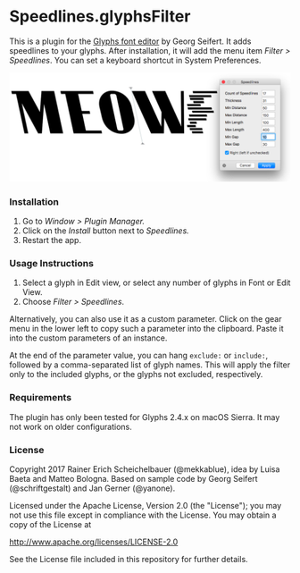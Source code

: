 # Speedlines.glyphsFilter

This is a plugin for the [Glyphs font editor](http://glyphsapp.com/) by Georg Seifert.
It adds speedlines to your glyphs. After installation, it will add the menu item *Filter > Speedlines*.
You can set a keyboard shortcut in System Preferences.

![Speedlines for the W in Matteo Bologna’s Sportivo.](Speedlines.png "Font: Sportivo by Matteo Bologna")

### Installation

1. Go to *Window > Plugin Manager.*
2. Click on the *Install* button next to *Speedlines.*
3. Restart the app.

### Usage Instructions

1. Select a glyph in Edit view, or select any number of glyphs in Font or Edit View.
2. Choose *Filter > Speedlines*.

Alternatively, you can also use it as a custom parameter. Click on the gear menu in the lower left to copy such a parameter into the clipboard. Paste it into the custom parameters of an instance.

At the end of the parameter value, you can hang `exclude:` or `include:`, followed by a comma-separated list of glyph names. This will apply the filter only to the included glyphs, or the glyphs not excluded, respectively.

### Requirements

The plugin has only been tested for Glyphs 2.4.x on macOS Sierra. It may not work on older configurations.

### License

Copyright 2017 Rainer Erich Scheichelbauer (@mekkablue), idea by Luisa Baeta and Matteo Bologna.
Based on sample code by Georg Seifert (@schriftgestalt) and Jan Gerner (@yanone).

Licensed under the Apache License, Version 2.0 (the "License");
you may not use this file except in compliance with the License.
You may obtain a copy of the License at

http://www.apache.org/licenses/LICENSE-2.0

See the License file included in this repository for further details.
